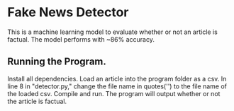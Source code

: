 # Fake News Detector
This is a machine learning model to evaluate whether or not an article is factual. The model performs with ~86% accuracy.

## Running the Program. 
Install all dependencies. Load an article into the program folder as a csv. In line 8 in "detector.py," change the file name in quotes('') to the file name of the loaded csv. Compile and run. The program will output whether or not the article is factual.

